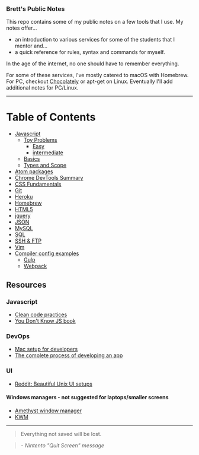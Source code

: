 
### Brett's Public Notes

This repo contains some of my public notes on a few tools that I use. My notes offer...

- an introduction to various services for some of the students that I mentor and...
- a quick reference for rules, syntax and commands for myself.

In the age of the internet, no one should have to remember everything.

For some of these services, I've mostly catered to macOS with Homebrew. For PC, checkout [Chocolately](https://chocolatey.org/) or apt-get on Linux. Eventually I'll add additional notes for PC/Linux.

---

# Table of Contents

* [Javascript](./javascript)
  - [Toy Problems](./javascript/toy-problems)
    - [Easy](./javascript/toy-problems/easy.md)
    - [intermediate](./javascript/toy-problems/intermediate.md)
  - [Basics](./javascript/basics.md)
  - [Types and Scope](./javascript/types-scope.md)
* [Atom packages](./other/atom.md)
* [Chrome DevTools Summary](./other/ChromeDevTools.md)
* [CSS Fundamentals](./other/css.md)
* [Git](./other/git.md)
* [Heroku](./other/heroku.md)
* [Homebrew](./other/homebrew.md)
* [HTML5](./other/html5.md)
* [jquery](./other/jquery.md)
* [JSON](./other/JSON.md)
* [MySQL](./other/mysql.md)
* [SQL](./other/sql.md)
* [SSH & FTP](./other/ssh+ftp.md)
* [Vim](./other/vim.md)
* [Compiler config examples](./compiling)
  - [Gulp](./compiling/gulpfile.js)
  - [Webpack](./compiling/webpack.md)


## Resources
### Javascript
- [Clean code practices](https://github.com/ryanmcdermott/clean-code-javascript)
- [You Don't Know JS book](https://github.com/getify/You-Dont-Know-JS)

### DevOps
- [Mac setup for developers](https://github.com/sb2nov/mac-setup)
- [The complete process of developing an app](https://12factor.net/)

###

### UI
- [Reddit: Beautiful Unix UI setups](https://www.reddit.com/r/unixporn/)
#### Windows managers - not suggested for laptops/smaller screens
- [Amethyst window manager](https://github.com/ianyh/Amethyst)
- [KWM](https://github.com/koekeishiya/kwm)

---

> Everything not saved will be lost.

> \- _Nintento "Quit Screen" message_
